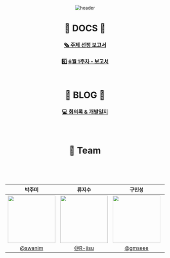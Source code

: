<div align='center'>

  ![header](https://capsule-render.vercel.app/api?type=transparent&fontColor=703ee5&text=TECH-PIONEERS's%20github&height=150&fontSize=60&desc=for%20the_convenience_of_visually_impaired_golfers&descAlignY=75&descAlign=65)

</div>

<h1 align='center'>📎 DOCS 📎</h1>
<h3 align='center'>
	<a href="https://github.com/TECH-PIONEERS/capstone-project/blob/main/%EC%A3%BC%EC%A0%9C%20%EC%8B%A0%EC%B2%AD%EC%84%9C/%5Btech-pioneers%5D-%EC%A3%BC%EC%A0%9C%20%EC%84%A0%EC%A0%95%20%EB%B3%B4%EA%B3%A0%EC%84%9C.pdf"> 🗞️ 주제 선정 보고서</a>
  <br>
  </h3>
<h3 align='center'>
<a href="https://tech-pioneers.github.io/docs/journal/6-1.html"> 6️⃣ 6월 1주차 - 보고서 </a>

</h3>

<br/>
<h1 align='center'>📘 BLOG 📘</h1>
<h3 align='center'>
<a href="https://tech-pioneers.github.io/"> 💻 회의록 & 개발일지 </a>
<br/>
</h3>
<!--   <img src="https://img.shields.io/badge/RadixUi-161618?style=flat-square&logo=RadixUi&logoColor=white"/>  -->

<br/><br/>

<h1 align='center'> 🧸 Team <h1/>

<br />

<div align="center">
  
|     박주미   |   류지수   |     구민성   | 한예지   |
| :-------: | :---------: | :------: |  :------: |
| <img src="https://avatars.githubusercontent.com/swanim" width=150> | <img src="https://avatars.githubusercontent.com/u/79021544?v=4" width=150> | <img src="https://avatars.githubusercontent.com/gmseee" width=150> | <img src="https://avatars.githubusercontent.com/YeJi-ing" width=150>  |
|   [@swanim](https://github.com/swanim)    |   [@R-jisu](https://github.com/R-jisu)     |   [@gmseee](https://github.com/gmseee)  | [@YeJi-ing](https://github.com/YeJi-ing)  |

</div>


</div>




